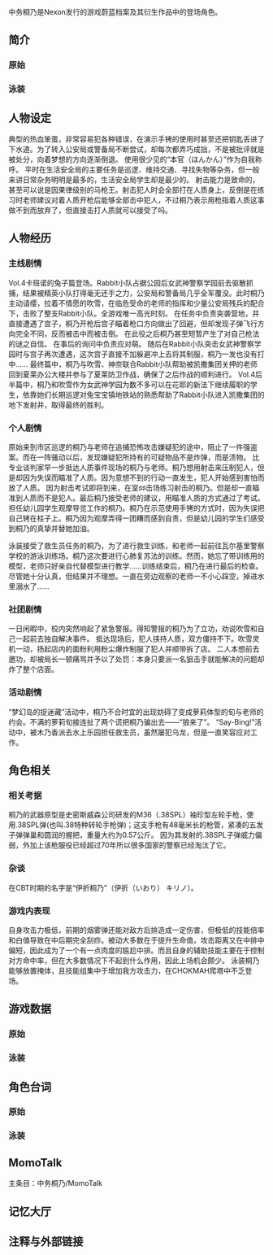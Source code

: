 中务桐乃是Nexon发行的游戏蔚蓝档案及其衍生作品中的登场角色。

## 简介

### 原始

### 泳装

## 人物设定
典型的热血笨蛋，非常容易犯各种错误，在演示手铐的使用时甚至还把钥匙丢进了下水道。为了转入公安局或警备局不断尝试，却每次都弄巧成拙，不是被批评就是被处分，向着梦想的方向逐渐倒退。
使用很少见的“本官（ほんかん）”作为自我称呼。
平时在生活安全局的主要任务是巡逻、维持交通、寻找失物等杂务，但一般来讲日常杂务明明是最多的，生活安全局学生却是最少的。
射击能力是致命的，甚至可以说是因果律级别的马枪王。射击犯人时会全部打在人质身上，反倒是在练习时老师建议对着人质开枪后能够全部击中犯人，不过桐乃表示用枪指着人质这事做不到而放弃了，但直接击打人质就可以接受了吗。

## 人物经历

### 主线剧情
Vol.4卡班诺的兔子篇登场。Rabbit小队占据公园后女武神警察学园前去驱散抓捕，结果被精英小队打得毫无还手之力，公安局和警备局几乎全军覆没。此时桐乃主动请缨，拉着不情愿的吹雪，在临危受命的老师的指挥和少量公安局残兵的配合下，击败了整支Rabbit小队。全游戏唯一高光时刻。
在任务中负责突袭营地，并直接遭遇了宫子，桐乃开枪后宫子瞄着枪口方向做出了回避，但却发现子弹飞行方向完全不同，反而被击中而被击倒。
在此役之后桐乃甚至短暂产生了对自己枪法的谜之自信。
在事后的询问中负责应对萌。
随后在Rabbit小队突击女武神警察学园时与宫子再次遭遇，这次宫子直接不加躲避冲上去将其制服，桐乃一发也没有打中……
最终篇中，桐乃与吹雪、神奈联合Rabbit小队帮助被凯撒集团关押的老师回到夏莱办公大楼并参与了夏莱防卫作战，确保了之后作战的顺利进行。
Vol.4后半篇中，桐乃和吹雪作为女武神学园为数不多可以在花耶的新法下继续履职的学生，依靠她们长期巡逻对兔宝宝镇地铁站的熟悉帮助了Rabbit小队进入凯撒集团的地下发射井，取得最终的胜利。

### 个人剧情
原始来到市区巡逻的桐乃与老师在追捕恐怖攻击嫌疑犯的途中，阻止了一件强盗案。而在一阵骚动以后，发现嫌疑犯所持有的可疑物品不是炸弹，而是渍物。
比专业谈判家早一步抵达人质事件现场的桐乃与老师。桐乃想用射击来压制犯人，但是却因为失误而瞄准了人质。因为意想不到的行动一直发生，犯人开始感到害怕而放了人质。
因为射击考试即将到来，在室♯♯击场练习射击的桐乃。但是却一直瞄准到人质而不是犯人。最后桐乃接受老师的建议，用瞄准人质的方式通过了考试。
担任幼儿园学生观摩导览工作的桐乃。桐乃在示范使用手铐的方式时，因为失误把自己铐在柱子上。桐乃因为观摩弄得一团糟而感到自责，但是幼儿园的学生们感受到桐乃的真挚并替她加油。

泳装接受了救生员任务的桐乃，为了进行救生训练，和老师一起前往瓦尔基里警察学校的游泳训练场。桐乃这次要进行心肺复苏法的训练。然而，她忘了带训练用的模型，老师只好亲自代替模型进行教学……训练结束后，桐乃在进行最后的检查。尽管她十分认真，但结果并不理想。一直在旁边观察的老师一不小心踩空，掉进水里溺水了……

### 社团剧情
一日闲暇中，校内突然响起了紧急警报。得知警报的桐乃为了立功，劝说吹雪和自己一起前去独自解决事件。
抵达现场后，犯人挟持人质，双方僵持不下。吹雪灵机一动，扬起店内的面粉利用粉尘爆炸制服了犯人并顺带拆了店。
二人本想前去邀功，却被局长一顿痛骂并予以了处罚：本身只要派一名狙击手就能解决的问题却炸了整个店面。

### 活动剧情
“梦幻岛的捉迷藏”活动中，桐乃不合时宜的出现妨碍了变成萝莉体型的旬与老师的约会。不满的萝莉旬接连扯了两个谎把桐乃骗出去——“狼来了”。
“Say-Bing!”活动中，被木乃香派去水上乐园担任救生员，虽然屡犯乌龙，但是一直笑容应对工作。

## 角色相关

### 相关考据
桐乃的武器原型是史密斯威森公司研发的M36（.38SPL）袖珍型左轮手枪，使用.38SPL弹(也叫.38特种转轮手枪弹)；这支手枪有48毫米长的枪管，紧凑的五发子弹弹巢和圆润的握把，重量大约为0.57公斤。
因为其发射的.38SPL子弹威力偏弱，外加上该枪服役已经超过70年所以很多国家的警察已经淘汰了它。

### 杂谈
在CBT时期的名字是“伊折桐乃”（伊折（いおり） キリノ）。

### 游戏内表现
自身攻击力极低，前期的烟雾弹还能对敌方后排造成一定伤害，但极低的技能倍率和白值导致在中后期完全刮痧。被动大多数在于提升生命值，攻击距离又在中排中偏短，因此成为了一个有一点肉度的尴尬中排。而且自身的辅助技能主要在于控制对方命中率，但在大多数情况下不起到什么作用，因此上场机会颇少。
泳装桐乃能够放置掩体，且技能组集中于增加我方攻击力，在CHOKMAH爬塔中不乏登场。

## 游戏数据

### 原始

### 泳装

## 角色台词

### 原始

### 泳装

## MomoTalk
主条目：中务桐乃/MomoTalk

## 记忆大厅

		

## 注释与外部链接